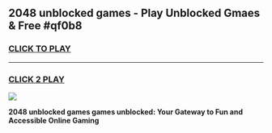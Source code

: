 
## 2048 unblocked games - Play Unblocked Gmaes & Free #qf0b8
<h3>
<a href="https://news.freeplayer.one?title=2048_unblocked_games&ref=03M">CLICK TO PLAY</a></h3>
<hr>

<h3>
<a href="https://news.freeplayer.one?title=2048_unblocked_games&ref=03M">CLICK 2 PLAY</a>
  
</h3>

<a href="https://news.freeplayer.one?title=2048_unblocked_games&ref=03M"><img src="https://clearcache.store/games.png"></a>


**2048 unblocked games games unblocked: Your Gateway to Fun and Accessible Online Gaming**
